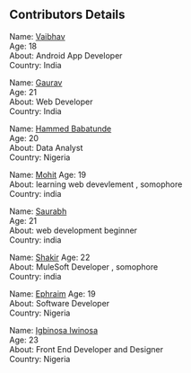 ## Contributors Details

Name: [Vaibhav](https://github.com/iamvs-2002) <br/>
Age: 18 <br/>
About: Android App Developer <br/>
Country: India <br/>


Name: [Gaurav](https://github.com/gaurvag) <br/>
Age: 21 <br/>
About: Web Developer <br/>
Country: India <br/>

Name: [Hammed Babatunde](https://github.com/HammedBabatunde) <br/>
Age: 20 <br/>
About: Data Analyst <br/>
Country: Nigeria <br/>

Name: [Mohit](https://github.com/mohitahlawat2001)
Age: 19 <br/>
About: learning web devevlement  , somophore </br>
Country: india <br/>

Name: [Saurabh](https://github.com/saurabhpydev) <br/>
Age: 21 <br/>
About: web development beginner <br/>
Country: india <br/>

Name: [Shakir](https://github.com/shakircode)
Age: 22 <br/>
About: MuleSoft Developer  , somophore </br>
Country: india <br/>


Name: [Ephraim](https://github.com/Leo-Chan01)
Age: 19 <br/>
About: Software Developer </br>
Country: Nigeria <br/>

Name: [Igbinosa Iwinosa](https://github.com/Favourene) <br/>
Age: 23 <br/>
About: Front End Developer and Designer <br/>
Country: Nigeria <br/>
